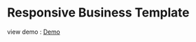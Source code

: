 # Responsive Business  Template

<p> view demo :  <a href="https://pijush-karmakar.github.io/BusinessTemplate/ResponsiveBusinessTemplate(multipage)/">Demo</a></p>  
